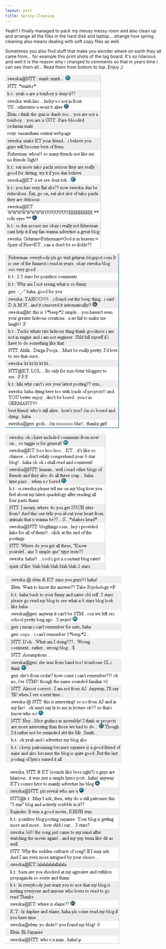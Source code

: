 ```yaml
---
layout: post
title: Spring Cleaning
---
```


Yeah!! I finally managed to pack my messy messy room and also clean up and arrange all the files in the hard disk and laptop... strange how spring cleaning also means dealing with soft copy files as well.

Sometimes you also find stuff that make you wonder where on earth they all came from... for example this print shots of the tag board. It's so hilarious and well it is the reason why i changed to comments so that in years time i can see them all... Read them from bottom to top. Enjoy ;)

![](/img/tag5.jpg)

![](/img/tag4.jpg)

![](/img/tag3.jpg)

![](/img/tag2.jpg)

![](/img/tag1.jpg)
